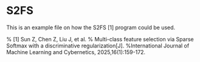 # S2FS
 This is an example file on how the S2FS [1] program could be used.

% [1] Sun Z, Chen Z, Liu J, et al.
% Multi-class feature selection via Sparse Softmax with a discriminative regularization[J]. 
%International Journal of Machine Learning and Cybernetics, 2025,16(1):159-172.

